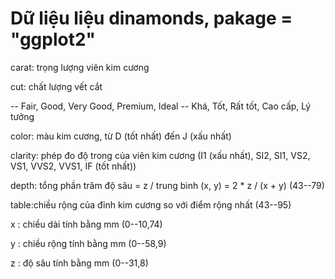 # Dữ liệu liệu dinamonds, pakage = "ggplot2" 

carat: trọng lượng viên kim cương

cut: chất lượng vết cắt

-- Fair, Good, Very Good, Premium, Ideal -- Khá, Tốt, Rất tốt, Cao cấp, Lý tưởng

color: màu kim cương, từ D (tốt nhất) đến J (xấu nhất)

clarity: phép đo độ trong của viên kim cương (I1 (xấu nhất), SI2, SI1, VS2, VS1, VVS2, VVS1, IF (tốt nhất))

depth: tổng phần trăm độ sâu = z / trung bình (x, y) = 2 * z / (x + y) (43--79)

table:chiều rộng của đỉnh kim cương so với điểm rộng nhất (43--95)

x : chiều dài tính bằng mm (0--10,74)

y : chiều rộng tính bằng mm (0--58,9)

z : độ sâu tính bằng mm (0--31,8)
